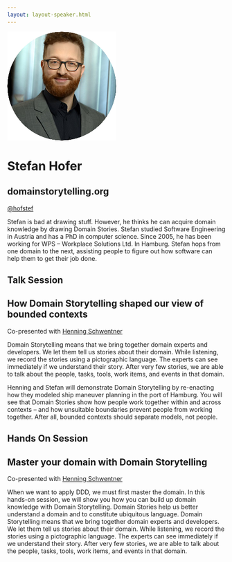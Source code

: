 ```yaml
---
layout: layout-speaker.html
---
```


<div class="container section featured-speaker">
  <div class="row">
    <div class="col-xs-12 col-sm-2 img-container">
      <img class="speaker-page-img" src="../img/speakers/Stefan-Hofer-ON.png">
    </div>
    <div class="col-xs-12 col-sm-10 copy-container">
      <h1 class="speaker-header">Stefan Hofer</h1>
      <h2 class="speaker-subtitle">domainstorytelling.org</h2>
      <p class="copy"><a class="speaker-handle" href="https://twitter.com/hofstef" target="_blank">@hofstef</a></p>
      <p class="copy">Stefan is bad at drawing stuff. However, he thinks he can acquire domain knowledge by drawing Domain Stories. Stefan studied Software Engineering in Austria and has a PhD in computer science. Since 2005, he has been working for WPS – Workplace Solutions Ltd. In Hamburg. Stefan hops from one domain to the next, assisting people to figure out how software can help them to get their job done.</p>
      <h2 class="speaker-subheader">Talk Session</h2>
      <h2 class="speaker-subheader gold">How Domain Storytelling shaped our view of bounded contexts</h2>
      <p class="copy">Co-presented with <a href="henning-schwentner.html">Henning Schwentner</a></p>
      <p class="copy">Domain Storytelling means that we bring together domain experts and developers. We let them tell us stories about their domain. While listening, we record the stories using a pictographic language. The experts can see immediately if we understand their story. After very few stories, we are able to talk about the people, tasks, tools, work items, and events in that domain.</p>
      <p class="copy">Henning and Stefan will demonstrate Domain Storytelling by re-enacting how they modeled ship maneuver planning in the port of Hamburg. You will see that Domain Stories show how people work together within and across contexts – and how unsuitable boundaries prevent people from working together. After all, bounded contexts should separate models, not people.</p>
      <h2 class="speaker-subheader">Hands On Session</h2>
      <h2 class="speaker-subheader gold">Master your domain with Domain Storytelling</h2>
      <p class="copy">Co-presented with <a href="henning-schwentner.html">Henning Schwentner</a></p>
      <p class="copy">When we want to apply DDD, we must first master the domain. In this hands-on session, we will show you how you can build up domain knowledge with Domain Storytelling. Domain Stories help us better understand a domain and to constitute ubiquitous language. Domain Storytelling means that we bring together domain experts and developers. We let them tell us stories about their domain. While listening, we record the stories using a pictographic language. The experts can see immediately if we understand their story. After very few stories, we are able to talk about the people, tasks, tools, work items, and events in that domain.</p>
      <!--<a class="btn" href="https://ti.to/explore-ddd-conference/2017">Buy Tickets</a>-->
    </div>
  </div>
</div>